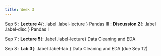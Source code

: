 ```yaml
---
title: Week 3
---
```


Sep 5
: **Lecture 4**{: .label .label-lecture } Pandas III
: **Discussion 2**{: .label .label-disc } Pandas I

Sep 7
: **Lecture 5**{: .label .label-lecture} Data Cleaning and EDA

Sep 8
: **Lab 3**{: .label .label-lab } Data Cleaning and EDA (due Sep 12)
